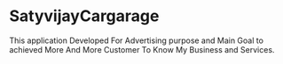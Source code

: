# SatyvijayCargarage
This application Developed For Advertising purpose and Main Goal to achieved More And More Customer To Know My Business and Services.  
